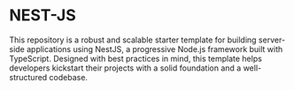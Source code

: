 # NEST-JS
This repository is a robust and scalable starter template for building server-side applications using NestJS, a progressive Node.js framework built with TypeScript. Designed with best practices in mind, this template helps developers kickstart their projects with a solid foundation and a well-structured codebase.
